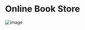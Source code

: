 # Online Book Store

![image](https://media.istockphoto.com/id/1219786897/photo/bookcase-with-books-on-a-smartphone-screen-on-a-desktop-electronic-library-in-a-mobile-phone.jpg?s=2048x2048&w=is&k=20&c=8lm2L-GDR6094YS5Yxdeo3FVcHAwjU1LbLPsq_Vjs8Y=)
